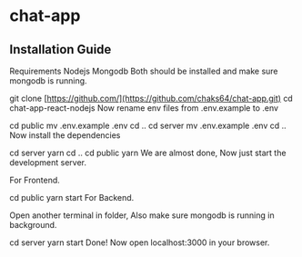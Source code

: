 # chat-app

## Installation Guide
Requirements
Nodejs
Mongodb
Both should be installed and make sure mongodb is running.

git clone [https://github.com/](https://github.com/chaks64/chat-app.git)
cd chat-app-react-nodejs
Now rename env files from .env.example to .env

cd public
mv .env.example .env
cd ..
cd server
mv .env.example .env
cd ..
Now install the dependencies

cd server
yarn
cd ..
cd public
yarn
We are almost done, Now just start the development server.

For Frontend.

cd public
yarn start
For Backend.

Open another terminal in folder, Also make sure mongodb is running in background.

cd server
yarn start
Done! Now open localhost:3000 in your browser.
